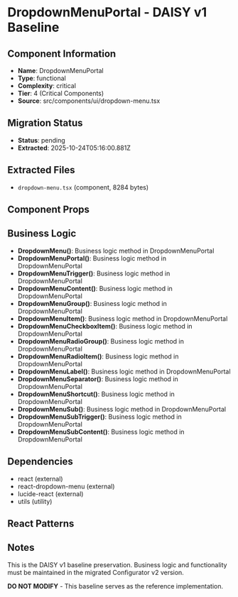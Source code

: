 # DropdownMenuPortal - DAISY v1 Baseline

## Component Information

- **Name**: DropdownMenuPortal
- **Type**: functional
- **Complexity**: critical
- **Tier**: 4 (Critical Components)
- **Source**: src/components/ui/dropdown-menu.tsx

## Migration Status

- **Status**: pending
- **Extracted**: 2025-10-24T05:16:00.881Z

## Extracted Files

- `dropdown-menu.tsx` (component, 8284 bytes)

## Component Props



## Business Logic

- **DropdownMenu()**: Business logic method in DropdownMenuPortal
- **DropdownMenuPortal()**: Business logic method in DropdownMenuPortal
- **DropdownMenuTrigger()**: Business logic method in DropdownMenuPortal
- **DropdownMenuContent()**: Business logic method in DropdownMenuPortal
- **DropdownMenuGroup()**: Business logic method in DropdownMenuPortal
- **DropdownMenuItem()**: Business logic method in DropdownMenuPortal
- **DropdownMenuCheckboxItem()**: Business logic method in DropdownMenuPortal
- **DropdownMenuRadioGroup()**: Business logic method in DropdownMenuPortal
- **DropdownMenuRadioItem()**: Business logic method in DropdownMenuPortal
- **DropdownMenuLabel()**: Business logic method in DropdownMenuPortal
- **DropdownMenuSeparator()**: Business logic method in DropdownMenuPortal
- **DropdownMenuShortcut()**: Business logic method in DropdownMenuPortal
- **DropdownMenuSub()**: Business logic method in DropdownMenuPortal
- **DropdownMenuSubTrigger()**: Business logic method in DropdownMenuPortal
- **DropdownMenuSubContent()**: Business logic method in DropdownMenuPortal

## Dependencies

- react (external)
- react-dropdown-menu (external)
- lucide-react (external)
- utils (utility)

## React Patterns



## Notes

This is the DAISY v1 baseline preservation. Business logic and functionality
must be maintained in the migrated Configurator v2 version.

**DO NOT MODIFY** - This baseline serves as the reference implementation.
